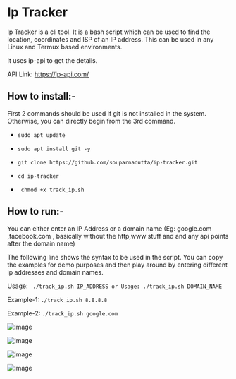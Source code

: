 # Ip Tracker

Ip Tracker is a cli tool. It is a bash script which can be used to find the location, coordinates and ISP of an IP address. This can be used in any Linux and Termux based environments.

It uses ip-api to get the details.

API Link: https://ip-api.com/

## How to install:-

First 2 commands should be used if git is not installed in the system. Otherwise, you can directly begin from the 3rd command.

* `` sudo apt update ``

* `` sudo apt install git -y ``

* `` git clone https://github.com/souparnadutta/ip-tracker.git ``

* `` cd ip-tracker ``

* `` chmod +x track_ip.sh``

## How to run:-

You can either enter an IP Address or a domain name (Eg: google.com ,facebook.com , basically without the http,www stuff and and any api points after the domain name)

The following line shows the syntax to be used in the script. You can copy the examples for demo purposes and then play around by entering different ip addresses and domain names.

Usage:   `` ./track_ip.sh IP_ADDRESS or Usage: ./track_ip.sh DOMAIN_NAME``

Example-1:  `` ./track_ip.sh 8.8.8.8 ``

Example-2:  `` ./track_ip.sh google.com ``

![image](https://user-images.githubusercontent.com/70193389/185685565-8acead28-c4fe-4cb2-b829-f351f483625b.png)

![image](https://user-images.githubusercontent.com/70193389/185684290-37a534fe-7a81-46be-8a74-210b247f54ad.png)

![image](https://user-images.githubusercontent.com/70193389/185684616-d81a8fee-d0c1-480e-b7d9-ac169c38313a.png)

![image](https://user-images.githubusercontent.com/70193389/185685457-330da1e1-468a-4546-84e6-da67c9d773c6.png)



